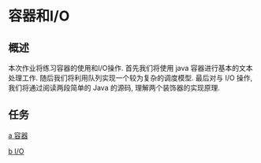 # 容器和I/O

## 概述

本次作业将练习容器的使用和I/O操作. 首先我们将使用 java 容器进行基本的文本处理工作. 随后我们将利用队列实现一个较为复杂的调度模型. 最后对与 I/O 操作, 我们将通过阅读两段简单的 Java 的源码, 理解两个装饰器的实现原理. 

## 任务

[a 容器](container.md)

[b I/O](io.md)

<!--
[b 打印机服务程序](printer.md)

[c I/O](io.md)
-->
